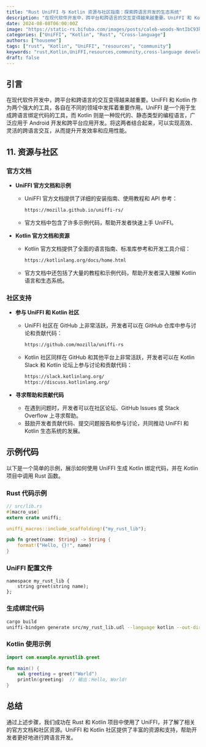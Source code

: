 ```yaml
---
title: "Rust UniFFI 与 Kotlin 资源与社区指南：探索跨语言开发的生态系统"
description: "在现代软件开发中，跨平台和跨语言的交互变得越来越重要。UniFFI 和 Kotlin 作为两个强大的工具，各自在不同的领域中发挥着重要作用。"
date: 2024-08-08T06:00:00Z
image: "https://static-rs.bifuba.com/images/posts/caleb-woods-NntIbC93kaM-unsplash.jpg"
categories: ["UniFFI", "Kotlin", "Rust", "Cross-language"]
authors: ["houseme"]
tags: ["rust", "Kotlin", "UniFFI", "resources", "community"]
keywords: "rust,Kotlin,UniFFI,resources,community,cross-language development,Rust and Kotlin integration"
draft: false
---
```


## 引言

在现代软件开发中，跨平台和跨语言的交互变得越来越重要。UniFFI 和 Kotlin 作为两个强大的工具，各自在不同的领域中发挥着重要作用。UniFFI 是一个用于生成跨语言绑定代码的工具，而 Kotlin 则是一种现代的、静态类型的编程语言，广泛应用于 Android 开发和跨平台应用开发。将这两者结合起来，可以实现高效、灵活的跨语言交互，从而提升开发效率和应用性能。

## 11. 资源与社区

### 官方文档

- **UniFFI 官方文档和示例**

  - UniFFI 官方文档提供了详细的安装指南、使用教程和 API 参考：
    ```sh
    https://mozilla.github.io/uniffi-rs/
    ```
  - 官方文档中包含了许多示例代码，帮助开发者快速上手 UniFFI。

- **Kotlin 官方文档和资源**
  - Kotlin 官方文档提供了全面的语言指南、标准库参考和开发工具介绍：
    ```sh
    https://kotlinlang.org/docs/home.html
    ```
  - 官方文档中还包括了大量的教程和示例代码，帮助开发者深入理解 Kotlin 语言和生态系统。

### 社区支持

- **参与 UniFFI 和 Kotlin 社区**

  - UniFFI 社区在 GitHub 上非常活跃，开发者可以在 GitHub 仓库中参与讨论和贡献代码：
    ```sh
    https://github.com/mozilla/uniffi-rs
    ```
  - Kotlin 社区同样在 GitHub 和其他平台上非常活跃，开发者可以在 Kotlin Slack 和 Kotlin 论坛上参与讨论和贡献代码：
    ```sh
    https://slack.kotlinlang.org/
    https://discuss.kotlinlang.org/
    ```

- **寻求帮助和贡献代码**
  - 在遇到问题时，开发者可以在社区论坛、GitHub Issues 或 Stack Overflow 上寻求帮助。
  - 鼓励开发者贡献代码、提交问题报告和参与讨论，共同推动 UniFFI 和 Kotlin 生态系统的发展。

## 示例代码

以下是一个简单的示例，展示如何使用 UniFFI 生成 Kotlin 绑定代码，并在 Kotlin 项目中调用 Rust 函数。

### Rust 代码示例

```rust
// src/lib.rs
#[macro_use]
extern crate uniffi;

uniffi_macros::include_scaffolding!("my_rust_lib");

pub fn greet(name: String) -> String {
    format!("Hello, {}!", name)
}
```

### UniFFI 配置文件

```udl
namespace my_rust_lib {
    string greet(string name);
};
```

### 生成绑定代码

```sh
cargo build
uniffi-bindgen generate src/my_rust_lib.udl --language kotlin --out-dir ./bindings
```

### Kotlin 使用示例

```kotlin
import com.example.myrustlib.greet

fun main() {
    val greeting = greet("World")
    println(greeting)  // 输出：Hello, World!
}
```

## 总结

通过上述步骤，我们成功在 Rust 和 Kotlin 项目中使用了 UniFFI，并了解了相关的官方文档和社区资源。UniFFI 和 Kotlin 社区提供了丰富的资源和支持，帮助开发者更好地进行跨语言开发。
